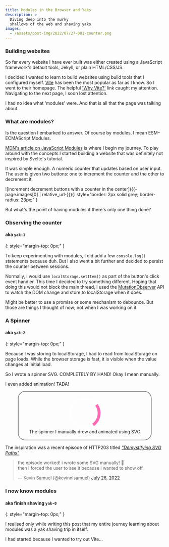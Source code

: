 ```yaml
---
title: Modules in the Browser and Yaks
description: >
  Diving deep into the murky
  shallows of the web and shaving yaks
images:
  - /assets/post-img/2022/07/27-001-counter.png
---
```


### Building websites

So far every website I have ever built was either created using
a JavaScript framework's default tools, Jekyll, or plain
HTML/CSS/JS.

I decided I wanted to learn to build websites using build tools
that I configured myself.
[Vite](https://vitejs.dev) has been the most popular as far as I
know.
So I went to their homepage. The helpful
['Why Vite?'](https://vitejs.dev/guide/why.html) link caught my
attention. Navigating to the next page, I soon lost attention.

I had no idea what 'modules' were. And that is all that the page
was talking about.

### What are modules?

Is the question I embarked to answer. Of course by modules, I
mean ESM&ndash;ECMAScript Modules.

[MDN's article on JavaScript Modules](https://developer.mozilla.org/en-US/docs/Web/JavaScript/Guide/Modules)
is where I begin my journey. To play around with the concepts
I started building a website that was definitely not inspired
by Svelte's tutorial.

It was simple enough. A numeric counter that updates based on
user input. The user is given two buttons: one to increment
the counter and the other to decrement it.

![increment decrement buttons with a counter in the center]({{-page.images[0] | relative_url-}}){: style="border: 2px solid grey; border-radius: 23px;" }

But what's the point of having modules if there's only one thing
done?

### Observing the counter
#### aka `yak-1`
{: style="margin-top: 0px;" }

To keep experimenting with modules, I did add a few `console.log()`
statements because duh. But I also went a bit further and
decided to persist the counter between sessions.

Normally, I would use `localStorage.setItem()` as part of the button's
click event handler. This time I decided to try something different.
Hoping that doing this would not block the main thread, I used the
[MutationObserver](https://developer.mozilla.org/en-US/docs/Web/API/MutationObserver)
API to watch the DOM change and store to localStorage when it does.

Might be better to use a promise or some mechanism to debounce.
But those are things I thought of now; not when I was working on it.

### A Spinner
#### aka `yak-2`
{: style="margin-top: 0px;" }

Because I was storing to localStorage, I had to read from localStorage
on page loads. While the browser storage is fast, it is visible
when the value changes at initial load.

So I wrote a spinner SVG. COMPLETELY BY HAND! Okay I mean manually.

I even added animation! TADA!

<figure style="text-align: center; border: 2px solid grey; border-radius:23px; padding: 2ch;">
<svg width="100px" height="100px" id="spinner" fill="none" viewbox="0 0 11 11">
    <circle stroke="white" stroke-opacity="30%"
	cx="5.5" cy="5.5" r="5"/>
    <path stroke="hotpink" d="
	    M 5.5 .5
	    a 5 5 90 0 1 5 5
	      ">
	<animateTransform attributeName="transform" attributeType="XML"
	    type="rotate"
	    dur="1s" repeatCount="indefinite"
	    from="0 5.5 5.5"
	    to="360 5.5 5.5"/>
    </path>
</svg>
<figcaption>The spinner I manually drew and animated using SVG</figcaption>
</figure>

The inspiration was a recent episode of HTTP203 titled [_"Demystifying SVG Paths"_](https://youtu.be/9qen5CKjUe8)

<blockquote class="twitter-tweet" data-dnt="true" data-theme="dark"><p lang="en" dir="ltr">the episode worked! i wrote some SVG manually! 🐢<br>then i forced the user to see it because i wanted to show off</p>&mdash; Kevin Samuel (@kevinnlsamuel) <a href="https://twitter.com/kevinnlsamuel/status/1551932848763985921?ref_src=twsrc%5Etfw">July 26, 2022</a></blockquote>

### I now know modules
#### aka finish shaving `yak-0`
{: style="margin-top: 0px;" }

I realised only while writing this post that my entire journey
learning about modules was a yak shaving trip in itself.

I had started because I wanted to try out Vite&hellip;
